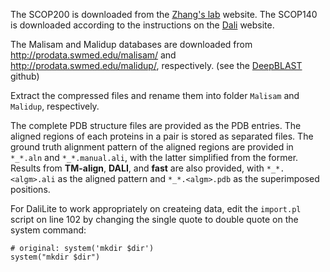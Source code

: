 The SCOP200 is downloaded from the [Zhang's lab](https://zhanggroup.org/TM-align/) website. The SCOP140 is downloaded according to the instructions on the [Dali](http://ekhidna2.biocenter.helsinki.fi/dali/README.benchmark) website.

The Malisam and Malidup databases are downloaded from http://prodata.swmed.edu/malisam/ and http://prodata.swmed.edu/malidup/, respectively. (see the [DeepBLAST](https://github.com/flatironinstitute/deepblast) github)

Extract the compressed files and rename them into folder `Malisam` and `Malidup`, respectively.

The complete PDB structure files are provided as the PDB entries. The aligned regions of each proteins in a pair is stored as separated files. The ground truth alignment pattern of the aligned regions are provided in `*_*.aln` and `*_*.manual.ali`, with the latter simplified from the former. Results from **TM-align**, **DALI**, and **fast** are also provided, with `*_*.<algm>.ali` as the aligned pattern and `*_*.<algm>.pdb` as the superimposed positions.

For DaliLite to work appropriately on createing data, edit the `import.pl` script on line 102 by changing the single quote to double quote on the system command:
```
# original: system('mkdir $dir')
system("mkdir $dir")
```
